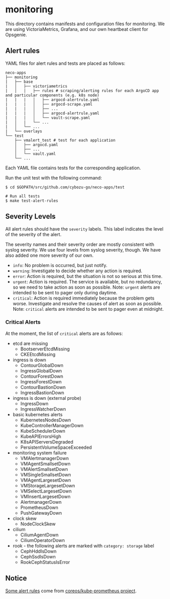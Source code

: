 monitoring
==========

This directory contains manifests and configuration files for monitoring.
We are using VictoriaMetrics, Grafana, and our own heartbeat client for Opsgenie.

Alert rules
-----------

YAML files for alert rules and tests are placed as follows:

```console
neco-apps
├── monitoring
|   ├── base
|   │   ├── victoriametrics
|   │   |   ├── rules # scraping/alerting rules for each ArgoCD app and particular components (e.g. k8s node)
|   |   |   │   ├── argocd-alertrule.yaml
|   |   |   │   ├── argocd-scrape.yaml
|   |   |   │   ├── ...
|   |   |   │   ├── argocd-alertrule.yaml
|   |   |   │   └── vault-scrape.yaml
|   │   |   └── ...
|   │   └── ...
|   └── overlays
└── test
    ├── vmalert_test # test for each application
    │   ├── argocd.yaml
    │   ├── ...
    │   └── vault.yaml
    └── ...
```

Each YAML file contains tests for the corresponding application.

Run the unit test with the following command:

```console
$ cd $GOPATH/src/github.com/cybozu-go/neco-apps/test

# Run all tests
$ make test-alert-rules
```

Severity Levels
---------------

All alert rules should have the `severity` labels. This label indicates the level of the severity of the alert.

The severity names and their severity order are mostly consistent with syslog severity. We use four levels from syslog severity, though.
We have also added one more severity of our own.

- `info`: No problem is occurred, but just notify.
- `warning`: Investigate to decide whether any action is required.
- `error`: Action is required, but the situation is not so serious at this time.
- `urgent`: Action is required. The service is available, but no redundancy, so we need to take action as soon as possible. Note: `urgent` alerts are intended to be sent to pager only during daytime.
- `critical`: Action is required immediately because the problem gets worse. Investigate and resolve the causes of alert as soon as possible. Note: `critical` alerts are intended to be sent to pager even at midnight.

### Critical Alerts

At the moment, the list of `critical` alerts are as follows:

- etcd are missing
  - BootserverEtcdMissing
  - CKEEtcdMissing
- ingress is down
  - ContourGlobalDown
  - IngressGlobalDown
  - ContourForestDown
  - IngressForestDown
  - ContourBastionDown
  - IngressBastionDown
- ingress is down (external probe)
  - IngressDown
  - IngressWatcherDown
- basic kubernetes alerts
  - KubernetesNodesDown
  - KubeControllerManagerDown
  - KubeSchedulerDown
  - KubeAPIErrorsHigh
  - K8sAPIServersDegraded
  - PersistentVolumeSpaceExceeded
- monitoring system failure
  - VMAlertmanagerDown
  - VMAgentSmallsetDown
  - VMAlertSmallsetDown
  - VMSingleSmallsetDown
  - VMAgentLargesetDown
  - VMStorageLargesetDown
  - VMSelectLargesetDown
  - VMInsertLargesetDown
  - AlertmanagerDown
  - PrometheusDown
  - PushGatewayDown
- clock skew
  - NodeClockSkew
- cilium
  - CiliumAgentDown
  - CiliumOperatorDown
- rook - the following alerts are marked with `category: storage` label
  - CephHddIsDown
  - CephSsdIsDown
  - RookCephStatusIsError

Notice
------

[Some alert rules](./victoriametrics/rules/kubernetes-alertrule.yaml) come from [coreos/kube-prometheus project](https://github.com/coreos/kube-prometheus).
